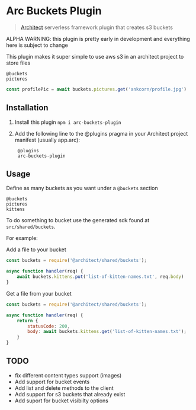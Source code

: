 # Arc Buckets Plugin

> [Architect](arc.codes) serverless framework plugin that creates s3 buckets

ALPHA WARNING: this plugin is pretty early in development and everything here is subject to change

This plugin makes it super simple to use aws s3 in an architect project to store files

```arc
@buckets
pictures
```

```javascript
const profilePic = await buckets.pictures.get('ankcorn/profile.jpg')
```

## Installation

1. Install this plugin `npm i arc-buckets-plugin`
2. Add the following line to the @plugins pragma in your Architect project manifest (usually app.arc):

		@plugins
		arc-buckets-plugin

## Usage

Define as many buckets as you want under a `@buckets` section

```arc
@buckets
pictures
kittens
```

To do something to bucket use the generated sdk found at `src/shared/buckets`.

For example:

Add a file to your bucket

```javascript
const buckets = require('@architect/shared/buckets');

async function handler(req) {
	await buckets.kittens.put('list-of-kitten-names.txt', req.body)
}
```

Get a file from your bucket

```javascript
const buckets = require('@architect/shared/buckets');

async function handler(req) {
	return {
		statusCode: 200,
		body: await buckets.kittens.get('list-of-kitten-names.txt');
	}
}
```

## TODO

* fix different content types support (images)
* Add support for bucket events
* Add list and delete methods to the client
* Add support for s3 buckets that already exist
* Add suport for bucket visibilty options
